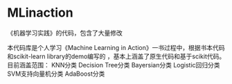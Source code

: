 MLinaction
==========

《机器学习实践》的代码，包含了大量修改

本代码库是个人学习《Machine Learning in Action》一书过程中，根据书本代码和scikit-learn library的demo编写的
，基本上涵盖了原生代码和基于scikit代码。
目前涵盖范围：
KNN分类
Decision Tree分类
Bayersian分类
Logistic回归分类
SVM支持向量机分类
AdaBoost分类

